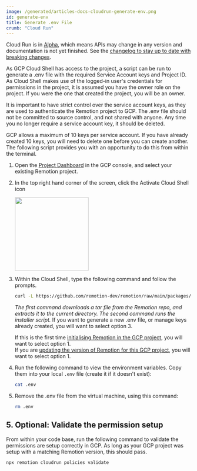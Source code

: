 ```yaml
---
image: /generated/articles-docs-cloudrun-generate-env.png
id: generate-env
title: Generate .env File
crumb: "Cloud Run"
---
```


<ExperimentalBadge>
<p>Cloud Run is in <a href="/docs/cloudrun-alpha">Alpha</a>, which means APIs may change in any version and documentation is not yet finished. See the <a href="https://remotion.dev/changelog">changelog to stay up to date with breaking changes</a>.</p>
</ExperimentalBadge>

As GCP Cloud Shell has access to the project, a script can be run to generate a .env file with the required Service Account keys and Project ID. As Cloud Shell makes use of the logged-in user's credentials for permissions in the project, it is assumed you have the owner role on the project. If you were the one that created the project, you will be an owner.

It is important to have strict control over the service account keys, as they are used to authenticate the Remotion project to GCP. The .env file should not be committed to source control, and not shared with anyone. Any time you no longer require a service account key, it should be deleted.

GCP allows a maximum of 10 keys per service account. If you have already created 10 keys, you will need to delete one before you can create another. The following script provides you with an opportunity to do this from within the terminal.

1. Open the [Project Dashboard](https://console.cloud.google.com/home/dashboard) in the GCP console, and select your existing Remotion project.

2. In the top right hand corner of the screen, click the Activate Cloud Shell icon

   <img src="/img/cloudrun/selectCloudShell.jpg" width="200" />

3. Within the Cloud Shell, type the following command and follow the prompts.

   ```bash
   curl -L https://github.com/remotion-dev/remotion/raw/main/packages/cloudrun/src/gcpInstaller/gcpInstaller.tar | tar -x -C . && node install.mjs
   ```

   _The first command downloads a tar file from the Remotion repo, and extracts it to the current directory. The second command runs the installer script._
   If you want to generate a new .env file, or manage keys already created, you will want to select option 3.

   If this is the first time [initialising Remotion in the GCP project](./setup.md), you will want to select option 1.  
   If you are [updating the version of Remotion for this GCP project](./setup.md), you will want to select option 1.

   <!-- ToDo - host this in the official Remotion repo -->

4. Run the following command to view the environment variables. Copy them into your local `.env` file (create it if it doesn't exist):

   ```bash
   cat .env
   ```

5. Remove the .env file from the virtual machine, using this command:

   ```bash
   rm .env
   ```

## 5. Optional: Validate the permission setup

From within your code base, run the following command to validate the permissions are setup correctly in GCP. As long as your GCP project was setup with a matching Remotion version, this should pass.

```
npx remotion cloudrun policies validate
```
